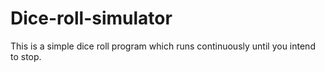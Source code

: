 # Dice-roll-simulator
This is a simple dice roll program which runs continuously until you intend to stop.
